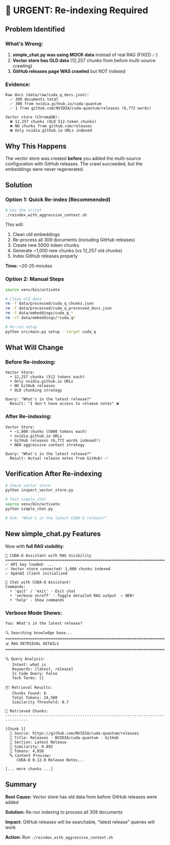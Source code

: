 # 🚨 URGENT: Re-indexing Required

## Problem Identified

### What's Wrong:
1. **simple_chat.py was using MOCK data** instead of real RAG (FIXED ✅)
2. **Vector store has OLD data** (12,257 chunks from before multi-source crawling)
3. **GitHub releases page WAS crawled** but NOT indexed

### Evidence:
```
Raw docs (data/raw/cuda_q_docs.json):
  ✅ 309 documents total
  ✅ 308 from nvidia.github.io/cuda-quantum
  ✅ 1 from github.com/NVIDIA/cuda-quantum/releases (6,772 words)

Vector store (ChromaDB):
  ❌ 12,257 chunks (OLD 512-token chunks)
  ❌ NO chunks from github.com/releases
  ❌ Only nvidia.github.io URLs indexed
```

## Why This Happens

The vector store was created **before** you added the multi-source configuration with GitHub releases. The crawl succeeded, but the embeddings were never regenerated.

## Solution

### Option 1: Quick Re-index (Recommended)
```bash
# Use the script
./reindex_with_aggressive_context.sh
```

This will:
1. Clean old embeddings
2. Re-process all 309 documents (including GitHub releases)
3. Create new 5000-token chunks
4. Generate ~1,000 new chunks (vs 12,257 old chunks)
5. Index GitHub releases properly

**Time:** ~20-25 minutes

### Option 2: Manual Steps
```bash
source venv/bin/activate

# Clean old data
rm -f data/processed/cuda_q_chunks.json
rm -f data/processed/cuda_q_processed_docs.json
rm -f data/embeddings/cuda_q_*
rm -rf data/embeddings/*cuda_q*

# Re-run setup
python src/main.py setup --target cuda_q
```

## What Will Change

### Before Re-indexing:
```
Vector Store:
  • 12,257 chunks (512 tokens each)
  • Only nvidia.github.io URLs
  • NO GitHub releases
  • OLD chunking strategy

Query: "What's in the latest release?"
  Result: "I don't have access to release notes" ❌
```

### After Re-indexing:
```
Vector Store:
  • ~1,000 chunks (5000 tokens each)
  • nvidia.github.io URLs
  • GitHub releases (6,772 words indexed!)
  • NEW aggressive context strategy

Query: "What's in the latest release?"
  Result: Actual release notes from GitHub! ✅
```

## Verification After Re-indexing

```bash
# Check vector store
python inspect_vector_store.py

# Test simple_chat
source venv/bin/activate
python simple_chat.py

# Ask: "What's in the latest CUDA-Q release?"
```

## New simple_chat.py Features

Now with **full RAG visibility**:

```
🤖 CUDA-Q Assistant with RAG Visibility
================================================================================
✅ API key loaded: ...
✅ Vector store connected: 1,000 chunks indexed
✅ OpenAI client initialized

💬 Chat with CUDA-Q Assistant!
Commands:
  • 'quit' / 'exit' - Exit chat
  • 'verbose on/off' - Toggle detailed RAG output  ← NEW!
  • 'help' - Show commands
```

### Verbose Mode Shows:
```
You: What's in the latest release?

🔍 Searching knowledge base...
================================================================================
📊 RAG RETRIEVAL DETAILS
================================================================================

🔍 Query Analysis:
   Intent: what_is
   Keywords: [latest, release]
   Is Code Query: False
   Tech Terms: []

📦 Retrieval Results:
   Chunks Found: 6
   Total Tokens: 24,500
   Similarity Threshold: 0.7

📄 Retrieved Chunks:
--------------------------------------------------------------------------------

[Chunk 1]
  📍 Source: https://github.com/NVIDIA/cuda-quantum/releases
  📝 Title: Releases · NVIDIA/cuda-quantum · GitHub
  📑 Section: Latest Release
  🎯 Similarity: 0.892
  📏 Tokens: 4,850
  🔤 Content Preview:
     CUDA-Q 0.12.0 Release Notes...

[... more chunks ...]
```

## Summary

**Root Cause:** Vector store has old data from before GitHub releases were added

**Solution:** Re-run indexing to process all 309 documents

**Impact:** GitHub releases will be searchable, "latest release" queries will work

**Action:** Run `./reindex_with_aggressive_context.sh`
